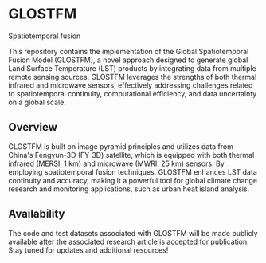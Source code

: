 # GLOSTFM
Spatiotemporal fusion

This repository contains the implementation of the Global Spatiotemporal Fusion Model (GLOSTFM), a novel approach designed to generate global Land Surface Temperature (LST) products by integrating data from multiple remote sensing sources. GLOSTFM leverages the strengths of both thermal infrared and microwave sensors, effectively addressing challenges related to spatiotemporal continuity, computational efficiency, and data uncertainty on a global scale.

## Overview
GLOSTFM is built on image pyramid principles and utilizes data from China's Fengyun-3D (FY-3D) satellite, which is equipped with both thermal infrared (MERSI, 1 km) and microwave (MWRI, 25 km) sensors. By employing spatiotemporal fusion techniques, GLOSTFM enhances LST data continuity and accuracy, making it a powerful tool for global climate change research and monitoring applications, such as urban heat island analysis.

## Availability
The code and test datasets associated with GLOSTFM will be made publicly available after the associated research article is accepted for publication. Stay tuned for updates and additional resources!
